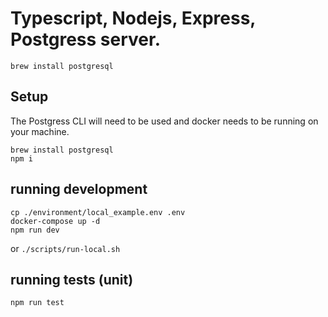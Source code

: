 # Typescript, Nodejs, Express, Postgress server.

`brew install postgresql`

## Setup
The Postgress CLI will need to be used and docker needs to be running on your machine.

```
brew install postgresql
npm i
```

## running development
```
cp ./environment/local_example.env .env
docker-compose up -d
npm run dev
```
or `./scripts/run-local.sh`

## running tests (unit)
`npm run test`
